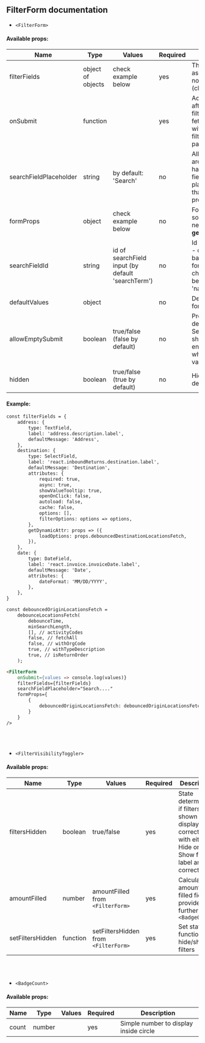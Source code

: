 ## FilterForm documentation
* `<FilterForm>`
#### Available props:
| Name                   | Type              | Values                                            | Required | Description                                                                                                  |   
|------------------------|-------------------|---------------------------------------------------|----------|--------------------------------------------------------------------------------------------------------------|
| filterFields           | object of objects | check example below                               | yes      | The same type as we use for<br/>normal forms (check below)                                                   | 
| onSubmit               | function          |                                                   | yes      | Action to trigger after submiting filter form (e.g. fetching data with values from filter's form as params)  | 
| searchFieldPlaceholder | string            | by default: 'Search'                              | no       | All filter forms are supposed to have search field, so provide placeholder for that field as props           |
| formProps              | object            | check example below                               | no       | Form props for some fields' needs, e.g. **getDynamicAttr**                                                   | 
| searchFieldId          | string            | id of searchField input (by default 'searchTerm') | no       | Id of search field - check what backend expects for searchTerm checking (could be 'searchTerm', 'name' etc.) | 
| defaultValues          | object            |                                                   | no       | Default values for filter form                                                                               | 
| allowEmptySubmit       | boolean           | true/false (false by default)                     | no       | Prop to determine if Search button should be enabled/disabled when empty values only                         | 
| hidden                 | boolean           | true/false (true by default)                      | no       | Hide filters by default                                                                                      | 
#### Example:
````md
const filterFields = {
    address: {
        type: TextField,
        label: 'address.description.label',
        defaultMessage: 'Address',
    },
    destination: {
        type: SelectField,
        label: 'react.inboundReturns.destination.label',
        defaultMessage: 'Destination',
        attributes: {
            required: true,
            async: true,
            showValueTooltip: true,
            openOnClick: false,
            autoload: false,
            cache: false,
            options: [],
            filterOptions: options => options,
        },
        getDynamicAttr: props => ({
            loadOptions: props.debouncedDestinationLocationsFetch,
        }),
    },
    date: {
        type: DateField,
        label: 'react.invoice.invoiceDate.label',
        defaultMessage: 'Date',
        attributes: {
            dateFormat: 'MM/DD/YYYY',
        },
    },
}

const debouncedOriginLocationsFetch =
    debounceLocationsFetch(
        debounceTime,
        minSearchLength,
        [], // activityCodes
        false, // fetchAll
        false, // withOrgCode
        true, // withTypeDescription
        true, // isReturnOrder
    );   

<FilterForm
    onSubmit={values => console.log(values)}
    filterFields={filterFields}
    searchFieldPlaceholder="Search...."
    formProps={
        {
            debouncedOriginLocationsFetch: debouncedOriginLocationsFetch, 
        }
    }
/>
````


<br>
<br>

* `<FilterVisibilityToggler>`
#### Available props:
| Name             | Type     | Values                              | Required | Description                                                                                                           |   
|------------------|----------|-------------------------------------|----------|-----------------------------------------------------------------------------------------------------------------------|
| filtersHidden    | boolean  | true/false                          | yes      | State determining if filters are shown to display correct div with either Hide or Show filters label and correct icon | 
| amountFilled     | number   | amountFilled from `<FilterForm>`    | yes      | Calculated amount of filled fields provided further to `<BadgeCount>`                                                 | 
| setFiltersHidden | function | setFiltersHidden from `<FilterForm>` | yes      | Set state function to hide/show filters                                                                               |

<br>
<br>

* `<BadgeCount>`
#### Available props:
| Name  | Type   | Values | Required | Description                            |   
|-------|--------|--------|----------|----------------------------------------|
| count | number |        | yes      | Simple number to display inside circle | 

